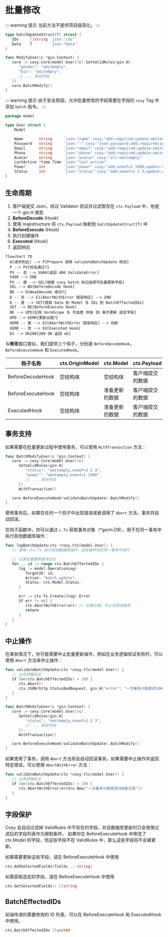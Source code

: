 # 批量修改

::: warning 提示
当前方法不提供项目级简化。
:::

```go
type batchUpdateStruct[T] struct {
   IDs     []string `json:"ids"`
   Data    T        `json:"data"`
}

func ModifyUser(c *gin.Context) {
   core := cosy.Core[model.User](c).SetValidRules(gin.H{
      "gender": "omitempty",
      "bio": "omitempty",
      // ... 其他字段
   })
   core.BatchModify()
}
```

::: warning 提示
由于安全原因，允许批量修改的字段需要在字段的 `cosy` Tag 中添加 `batch` 指令。
:::

```go
package model

type User struct {
    Model

    Name       string     `json:"name" cosy:"add:required;update:omitempty;list:fussy"`
    Password   string     `json:"-" cosy:"json:password;add:required;update:omitempty"` // hide password
    Email      string     `json:"email" cosy:"add:required;update:omitempty;list:fussy" gorm:"type:varchar(255);uniqueIndex"`
    Phone      string     `json:"phone" cosy:"add:required;update:omitempty;list:fussy" gorm:"index"`
    Avatar     string     `json:"avatar" cosy:"all:omitempty"`
    LastActive *time.Time `json:"last_active"`
    Power      int        `json:"power" cosy:"add:oneof=1 1000;update:omitempty,oneof=1 1000;list:in;batch" gorm:"default:1"`
    Status     int        `json:"status" cosy:"add:oneof=1 2 3;update:omitempty,oneof=1 2 3;list:in;batch" gorm:"default:1"`
}
```

## 生命周期

1. 客户端提交 Json，经过 Validator 验证并过滤暂存在 `ctx.Payload` 中，他是一个 gin.H 类型
2. **BeforeDecode** (Hook)
3. 使用 mapstructure 将 `ctx.Payload` 映射到 `batchUpdateStruct[T]` 中
5. **BeforeExecute** (Hook)
6. 执行创建操作
7. **Executed** (Hook)
8. 返回响应

```mermaid
flowchart TD
  A[请求到达] --> P[Prepare 调用 validateBatchUpdate 校验]
  P --> PV{校验通过?}
  PV -- 否 --> V406[返回 406 ValidateError]
  V406 --> END
  PV -- 是 --> SEL[根据 cosy batch 标记选择可批量更新字段]
  SEL --> BD[BeforeDecode Hook]
  BD --> D{WeakDecode 成功?}
  D -- 否 --> E1[AbortWithError 错误响应] --> END
  D -- 是 --> SET[提取 Data 到 Model 与 IDs 到 BatchEffectedIDs]
  SET --> BE[BeforeExecute Hook]
  BE --> UPD[应用 GormScope 与 可选表 并按 ID 条件更新 选定字段]
  UPD --> UERR{更新出错?}
  UERR -- 是 --> E2[AbortWithError 错误响应] --> END
  UERR -- 否 --> EX[Executed Hook]
  EX --> OK200[200 OK 返回 ok]
```

与**修改**接口类似，我们提供三个钩子，分别是 `BeforeDecodeHook`，`BeforeExecuteHook` 和 `ExecutedHook`。

| 钩子名称              | ctx.OriginModel | ctx.Model | ctx.Payload |
|-------------------|-----------------|-----------|-------------|
| BeforeDecodeHook  | 空结构体            | 空结构体      | 客户端提交的数据    |
| BeforeExecuteHook | 空结构体            | 准备更新的数据   | 客户端提交的数据    |
| ExecutedHook      | 空结构体            | 准备更新的数据   | 客户端提交的数据    |

## 事务支持

如果需要在批量更新过程中使用事务，可以使用 `WithTransaction` 方法：

```go
func BatchModifyUser(c *gin.Context) {
   core := cosy.Core[model.User](c).
      SetValidRules(gin.H{
         "status": "omitempty,oneof=1 2 3",
         "power": "omitempty,oneof=1 1000",
         // ... 其他字段
      }).
      WithTransaction()

   core.BeforeExecuteHook(validateBatchUpdate).BatchModify()
}
```

使用事务后，如果在任何一个钩子中出现错误或者调用了 `Abort` 方法，事务将自动回滚。

在钩子函数中，你可以通过 `c.Tx` 获取事务对象（*gorm.DB），用于在同一事务中执行其他数据库操作：

```go
func logBatchUpdate(ctx *cosy.Ctx[model.User]) {
   // 使用 ctx.Tx 执行其他数据库操作，这些操作将在同一事务中进行

   // 记录批量更新操作日志
   for _, id := range ctx.BatchEffectedIDs {
      log := model.OperationLog{
         TargetID: id,
         Action: "batch_update",
         Status: ctx.Model.Status,
      }

      err := ctx.Tx.Create(&log).Error
      if err != nil {
         ctx.AbortWithError(err) // 如果出错，中止并回滚事务
         return
      }
   }
}
```

## 中止操作

在某些情况下，你可能需要中止批量更新操作，例如在业务逻辑验证失败时。可以使用 `Abort` 方法来中止操作：

```go
func validateBatchUpdate(ctx *cosy.Ctx[model.User]) {
   // 业务逻辑验证
   if len(ctx.BatchEffectedIDs) > 100 {
      ctx.Abort()
      ctx.JSON(http.StatusBadRequest, gin.H{"error": "一次最多只能修改100条记录"})
   }
}

func BatchModifyUser(c *gin.Context) {
   core := cosy.Core[model.User](c).
      SetValidRules(gin.H{
         "status": "omitempty,oneof=1 2 3",
         // ... 其他字段
      }).
      WithTransaction()

   core.BeforeExecuteHook(validateBatchUpdate).BatchModify()
}
```

如果使用了事务，调用 `Abort` 方法将会自动回滚事务。如果需要中止操作并返回特定错误，可以使用 `AbortWithError` 方法：

```go
func validateBatchUpdate(ctx *cosy.Ctx[model.User]) {
   // 业务逻辑验证
   if len(ctx.BatchEffectedIDs) > 100 {
      ctx.AbortWithError(errors.New("一次最多只能修改100条记录"))
   }
}
```

## 字段保护
Cosy 会自动过滤掉 ValidRules 中不存在的字段，并且数据库更新时只会使用过滤后的字段列表作为限制条件，
如果你在 BeforeExecuteHook 中修改了 ctx.Model 的字段，但这些字段不在 ValidRules 中，那么这些字段将不会被更新。

如果需要更新这些字段，请在 BeforeExecuteHook 中使用
```go
ctx.AddSelectedFields(fields ...string)
```

如需获取选定的字段，请在 BeforeExecuteHook 中使用
```go
ctx.GetSelectedFields() []string
```

## BatchEffectedIDs
前端传递的需要修改的 ID 列表，可以在 BeforeExecuteHook 和 ExecutedHook 中使用。

```go
ctx.BatchEffectedIDs []uint64
```
